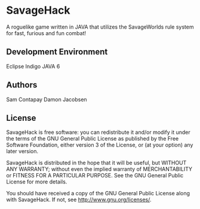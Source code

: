 SavageHack
==========

A roguelike game written in JAVA that utilizes the SavageWorlds rule system for fast, furious and fun combat!

Development Environment
-----------------------
Eclipse Indigo JAVA 6

Authors
-------
Sam Contapay 
Damon Jacobsen

License
-------
SavageHack is free software: you can redistribute it and/or modify
it under the terms of the GNU General Public License as published by
the Free Software Foundation, either version 3 of the License, or
(at your option) any later version.

SavageHack is distributed in the hope that it will be useful,
but WITHOUT ANY WARRANTY; without even the implied warranty of
MERCHANTABILITY or FITNESS FOR A PARTICULAR PURPOSE.  See the
GNU General Public License for more details.

You should have received a copy of the GNU General Public License
along with SavageHack.  If not, see <http://www.gnu.org/licenses/>.
